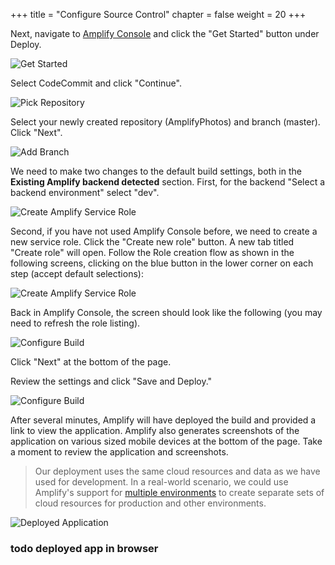 +++
title = "Configure Source Control"
chapter = false
weight = 20
+++

Next, navigate to [Amplify Console](https://console.aws.amazon.com/amplify/home) and click the "Get Started" button under Deploy.

![Get Started](/images/1_amplify_console_get_started.png)

Select CodeCommit and click "Continue".

![Pick Repository](/images/2_select_codecommit_repo.png)

Select your newly created repository (AmplifyPhotos) and branch (master). Click "Next".

![Add Branch](/images/3_select_repository.png)

We need to make two changes to the default build settings, both in the __Existing Amplify backend detected__ section. First, for the backend "Select a backend environment" select "dev".

![Create Amplify Service Role](/images/4_select_dev_backend.png)

Second, if you have not used Amplify Console before, we need to create a new service role. Click the "Create new role" button. A new tab titled "Create role" will open. Follow the Role creation flow as shown in the following screens, clicking on the blue button in the lower corner on each step (accept default selections):

![Create Amplify Service Role](/images/4_create_role_iam_flow.png)

Back in Amplify Console, the screen should look like the following (you may need to refresh the role listing).

![Configure Build](/images/5_configure_build.png)

Click "Next" at the bottom of the page.

Review the settings and click "Save and Deploy."

![Configure Build](/images/7_build_in_progress.png)

After several minutes, Amplify will have deployed the build and provided a link to view the application. Amplify also generates screenshots of the application on various sized mobile devices at the bottom of the page. Take a moment to review the application and screenshots.

> Our deployment uses the same cloud resources and data as we have used for development. In a real-world scenario, we could use Amplify's support for [multiple environments](https://aws.amazon.com/blogs/mobile/amplify-adds-support-for-multiple-environments-custom-resolvers-larger-data-models-and-iam-roles-including-mfa/) to create separate sets of cloud resources for production and other environments.

![Deployed Application](/images/8_finished_deploy.png)

### todo deployed app in browser